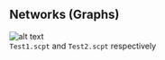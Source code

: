 ## Networks (Graphs)
![alt text](https://github.com/ceguiluzrosas/Computer-Networks/blob/master/DV%20Algo/Graphs.png)<br>
```Test1.scpt``` and ```Test2.scpt``` respectively

